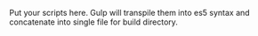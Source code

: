 Put your scripts here. Gulp will transpile them into es5 syntax and concatenate into single file for build directory.
